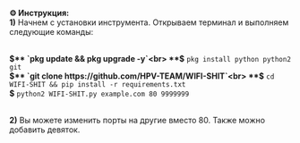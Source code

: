 **⚙️ Инструкция:**<br>
**1)** Начнем с установки инструмента. Открываем терминал и выполняем следующие команды:<br><br>

**$** `pkg update && pkg upgrade -y`<br>
**$** `pkg install python python2 git`<br>
**$** `git clone https://github.com/HPV-TEAM/WIFI-SHIT`<br>
**$** `cd WIFI-SHIT && pip install -r requirements.txt`<br>
**$** `python2 WIFI-SHIT.py example.com 80 9999999`<br><br>

**2)** Вы можете изменить порты на другие вместо 80. Также можно добавить девяток.<br>
